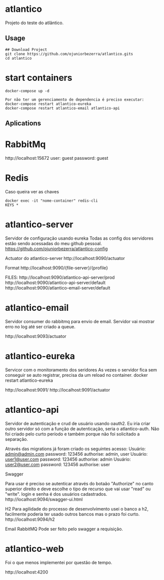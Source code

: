 # atlantico
Projeto do teste do atlântico.

## Usage

```git
## Download Project
git clone https://github.com/ojuniorbezerra/atlantico.gits
cd atlantico
```

# start containers
```docker
docker-compose up -d

Por não ter um gerenciamento de dependencia é preciso executar:
docker-compose restart atlantico-eureka
docker-compose restart atlantico-email atlantico-api
```

## Aplications

# RabbitMq

http://localhost:15672
user: guest
password: guest


# Redis
Caso queira ver as chaves
```redis
docker exec -it "nome-container" redis-cli
KEYS *
```

# atlantico-server
Servidor de configuração usando eureka
Todas as config dos servidores estão sendo acessadas do meu github pessoal.
https://github.com/ojuniorbezerra/atlantico-config

Actuator do atlantico-server
http://localhost:9090/actuator

Format
http://localhost:9090/{file-server}/{profile}

FILES:
http://localhost:9090/atlantico-api-server/prod
http://localhost:9090/atlantico-api-server/default
http://localhost:9090/atlantico-email-server/default


# atlantico-email
Servidor consumer do rabbitmq para envio de email.
Servidor vai mostrar erro no log até ser criado a queue.

http://localhost:9093/actuator

# atlantico-eureka
Servicor com o monitoramento dos seridores
As vezes o servidor fica sem conseguir se auto registrar, precisa da um reload no container.
docker restart atlantico-eureka

http://localhost:9091/
http://localhost:9091/actuator


# atlantico-api
Servidor de autenticação e crud de usuário usando oauth2.
Eu iria criar outro servidor só com a função de autenticação, seria o atlantico-auth.
Não foi criado pelo curto período e também porque não foi solicitado a separação.

Através das migrations já foram criado os seguintes acesso:
Usuário: admin@admin.com password: 123456 authorise: admin, user
Usuário: user1@user.com password: 123456 authorise: admin
Usuário: user2@user.com password: 123456 authorise: user

Swagger

Para usar é preciso se autenticar através do botaão "Authorize" no canto superior direito e deve escolhe o tipo de recurso que vai usar "read" ou "write".
login e senha é dos usuários cadastrados.
http://localhost:9094/swagger-ui.html

H2
Para agilidade do processo de desenvolvimento usei o banco a h2, facilmente poderia ter usado outros bancos mas o prazo foi curto.
http://localhost:9094/h2


Email RabbitMQ
Pode ser feito pelo swagger a requisição.

# atlantico-web
Foi o que menos implementei por questão de tempo.

http://localhost:4200

